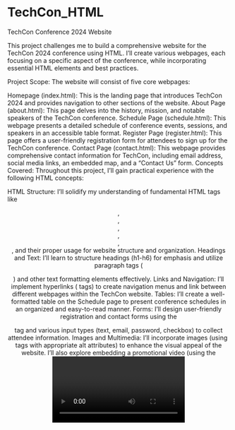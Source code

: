 # TechCon_HTML
TechCon Conference 2024 Website

This project challenges me to build a comprehensive website for the TechCon 2024 conference using HTML. I’ll create various webpages, each focusing on a specific aspect of the conference, while incorporating essential HTML elements and best practices.

Project Scope:
The website will consist of five core webpages:

Homepage (index.html): This is the landing page that introduces TechCon 2024 and provides navigation to other sections of the website.
About Page (about.html): This page delves into the history, mission, and notable speakers of the TechCon conference.
Schedule Page (schedule.html): This webpage presents a detailed schedule of conference events, sessions, and speakers in an accessible table format.
Register Page (register.html): This page offers a user-friendly registration form for attendees to sign up for the TechCon conference.
Contact Page (contact.html): This webpage provides comprehensive contact information for TechCon, including email address, social media links, an embedded map, and a “Contact Us” form.
Concepts Covered:
Throughout this project, I’ll gain practical experience with the following HTML concepts:

HTML Structure: I’ll solidify my understanding of fundamental HTML tags like <header>, <nav>, <main>, <section>, <article>, <footer>, and their proper usage for website structure and organization.
Headings and Text: I’ll learn to structure headings (h1-h6) for emphasis and utilize paragraph tags (<p>) and other text formatting elements effectively.
Links and Navigation: I’ll implement hyperlinks (<a> tags) to create navigation menus and link between different webpages within the TechCon website.
Tables: I’ll create a well-formatted table on the Schedule page to present conference schedules in an organized and easy-to-read manner.
Forms: I’ll design user-friendly registration and contact forms using the <form> tag and various input types (text, email, password, checkbox) to collect attendee information.
Images and Multimedia: I’ll incorporate images (using <img> tags with appropriate alt attributes) to enhance the visual appeal of the website. I’ll also explore embedding a promotional video (using the <video> tag) and an interactive Google Map (using <iframe>) on the Contact page.

By successfully completing this project, I’ll gain valuable hands-on experience building a real-world website with HTML. This will serve as a solid foundation for me to explore more advanced web development concepts like CSS and JavaScript in the future.
